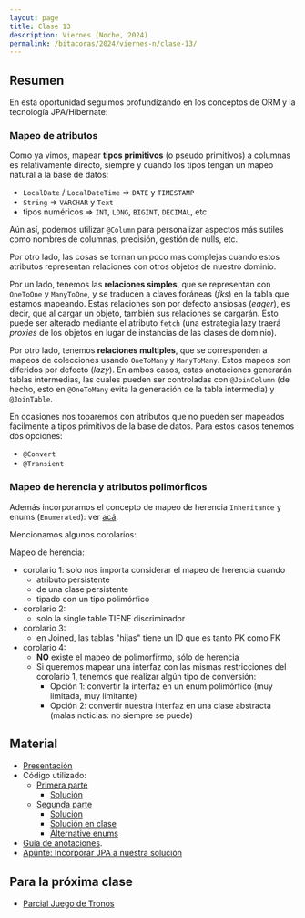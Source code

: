 ```yaml
---
layout: page
title: Clase 13
description: Viernes (Noche, 2024)
permalink: /bitacoras/2024/viernes-n/clase-13/
---
```


## Resumen

En esta oportunidad seguimos profundizando en los conceptos de ORM y la tecnología JPA/Hibernate:

### Mapeo de atributos

Como ya vimos, mapear **tipos primitivos** (o pseudo primitivos) a columnas es relativamente directo, siempre y cuando los tipos tengan un mapeo natural a la base de datos:

  * `LocalDate` / `LocalDateTime` => `DATE` y `TIMESTAMP`
  * `String` => `VARCHAR` y `Text`
  * tipos numéricos => `INT`, `LONG`, `BIGINT`, `DECIMAL`, etc

Aún así, podemos utilizar `@Column` para personalizar aspectos más sutiles como nombres de columnas, precisión, gestión de nulls, etc.

Por otro lado, las cosas se tornan un poco mas complejas cuando estos atributos representan relaciones con otros objetos de nuestro dominio.

Por un lado, tenemos las **relaciones simples**, que se representan con `OneToOne` y `ManyToOne`, y se traducen a claves foráneas (_fks_) en la tabla que estamos mapeando. Estas relaciones son por defecto ansiosas (_eager_), es decir, que al cargar un objeto, también sus relaciones se cargarán. Esto puede ser alterado mediante el atributo `fetch` (una estrategia lazy traerá _proxies_ de los objetos en lugar de instancias de las clases de dominio).

Por otro lado, tenemos **relaciones multiples**, que se corresponden a mapeos de colecciones usando `OneToMany` y `ManyToMany`. Estos mapeos son diferidos por defecto (_lazy_). En ambos casos, estas anotaciones generarán tablas intermedias, las cuales pueden ser controladas con `@JoinColumn` (de hecho, esto en `@OneToMany` evita la generación de la tabla intermedia) y `@JoinTable`.

En ocasiones nos toparemos con atributos que no pueden ser mapeados fácilmente a tipos primitivos de la base de datos. Para estos casos tenemos dos opciones:

  * `@Convert`
  * `@Transient`

### Mapeo de herencia y atributos polimórficos

Además incorporamos el concepto de mapeo de herencia `Inheritance` y enums  (`Enumerated`): ver [acá](https://github.com/dds-utn/jpa-proof-of-concept-template/blob/futbol-extendido-herencia/README.md#parte-3-herencia).

Mencionamos algunos corolarios:

Mapeo de herencia:

- corolario 1:  solo nos importa considerar el mapeo de herencia cuando
  - atributo persistente
  - de una clase persistente
  - tipado con un tipo polimórfico
- corolario 2:
  - solo la single table TIENE discriminador
- corolario 3:
  - en Joined, las tablas "hijas" tiene un ID que es tanto PK como FK
- corolario 4:
  - **NO** existe el mapeo de polimorfirmo, sólo de herencia
  - Si queremos mapear una interfaz con las mismas restricciones del corolario 1, tenemos que realizar algún tipo de conversión:
    - Opción 1: convertir la interfaz en un enum polimórfico (muy limitada, muy limitante)
    - Opción 2: convertir nuestra interfaz en una clase abstracta (malas noticias: no siempre se puede)

## Material

- [Presentación](https://docs.google.com/presentation/d/1FT1HtZ4pfFJnszEcQltUsXjO3dQcTi3szTA9eExBiDI/edit#slide=id.g82d3d5330f_0_6)
- Código utilizado:
  - [Primera parte](https://github.com/dds-utn/jpa-proof-of-concept-template/tree/futbol-extendido-sin-mapeos)
    - [Solución](https://github.com/dds-utn/jpa-proof-of-concept-template/blob/futbol-extendido/README.md#parte-2-extensiones)
  - [Segunda parte](https://github.com/dds-utn/jpa-proof-of-concept-template/tree/futbol-extendido-herencia-sin-mapeos)
    - [Solución](https://github.com/dds-utn/jpa-proof-of-concept-template/tree/futbol-extendido-herencia)
    - [Solución en clase](https://github.com/dds-utn/jpa-proof-of-concept-template/tree/futbol-extendido-herencia-en-clase-2024)
    - [Alternative enums](https://github.com/dds-utn/jpa-proof-of-concept-template/tree/futbol-extendido-herencia-alternativa-enums)
- [Guía de anotaciones](https://docs.google.com/document/d/1jWtehhVCFYECKvpdcCxnEgWZFCv2fR2WPyUJSoiX3II/edit#heading=h.r09lefmcufkn).
- [Apunte: Incorporar JPA a nuestra solución](https://docs.google.com/document/d/1dYvrVLRbFE9qwuKj5biz9oRBaRzj-K6ujIKOXNan02s/edit?ts=57e1f2b8#heading=h.kkyach7i1h8n)


## Para la próxima clase

- [Parcial Juego de Tronos](https://docs.google.com/document/d/1Qjgq_KS73UUn8337LEoXi_M28wtgi-EkBuaQ7N-9Ks4/edit#heading=h.tlw7c15gv98x)
